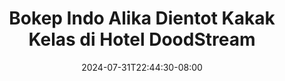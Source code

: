 --- 
title: "Bokep Indo Alika Dientot Kakak Kelas di Hotel  DoodStream"
description: "nonton   Bokep Indo Alika Dientot Kakak Kelas di Hotel  DoodStream yandex video full terbaru"
date: 2024-07-31T22:44:30-08:00
file_code: "1bdsla5d3g3w"
draft: false
cover: "wc88ytcocktesnkv.jpg"
tags: ["Bokep", "Indo", "Alika", "Dientot", "Kakak", "Kelas", "Hotel", "DoodStream", "bokep-indo", "bokep-viral", "bokep-ig"]
length: 257
fld_id: "1483123"
foldername: "Alikah"
categories: ["Alikah"]
views: 1
---